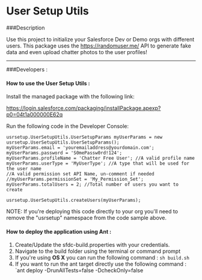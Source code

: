 User Setup Utils
===

###Description

Use this project to initialize your Salesforce Dev or Demo orgs with different users.
This package uses the https://randomuser.me/ API to generate fake data and even upload
chatter photos to the user profiles!

---
###Developers :

#### How to use the User Setup Utils :

Install the managed package with the following link:

https://login.salesforce.com/packaging/installPackage.apexp?p0=04t1a000000E62q

Run the following code in the Developer Console:

```
usrsetup.UserSetupUtils.UserSetupParams myUserParams = new usrsetup.UserSetupUtils.UserSetupParams();
myUserParams.email = 'youremailaddress@yourdomain.com';
myUserParams.password = 'S0mePassw0rd!124';
myUserParams.profileName = 'Chatter Free User'; //A valid profile name
myUserParams.userType = 'MyUserType'; //A type that will be used for the user name
//A valid permission set API Name, un-comment if needed
//myUserParams.permissionSet = 'My_Permission_Set';
myUserParams.totalUsers = 2; //Total number of users you want to create

usrsetup.UserSetupUtils.createUsers(myUserParams);
```

NOTE: If you're deploying this code directly to your org you'll need to remove the "usrsetup" namespace from the code sample above.

#### How to deploy the application using Ant :

1. Create/Update the sfdc-build.properties with your credentials.
2. Navigate to the build folder using the terminal or command prompt
3. If you're using **OS X** you can run the following command : `sh build.sh`
4. If you want to run the ant target directly use the following command : `ant deploy -DrunAllTests=false -DcheckOnly=false
